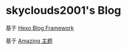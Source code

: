 # skyclouds2001's Blog

基于 [Hexo Blog Framework](https://hexo.io/)

基于 [Amazing 主题](https://github.com/removeif/hexo-theme-amazing)
